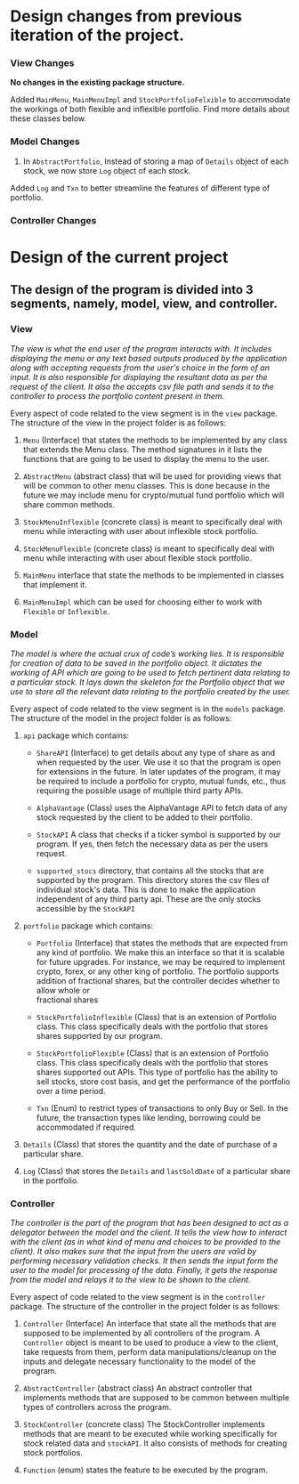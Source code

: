 # Design changes from previous iteration of the project. 

### View Changes
**No changes in the existing package structure.** 

Added `MainMenu`, `MainMenuImpl` and `StockPortfolioFelxible` to accommodate the workings of both
flexible and inflexible portfolio. Find more details about these classes below.


### Model Changes
1. In `AbstractPortfolio`, Instead of storing a map of `Details` object of each stock, we now store `Log` object of each stock. 

Added `Log` and `Txn` to better streamline the features of different type of portfolio.

### Controller Changes




# Design of the current project

## The design of the program is divided into 3 segments, namely, model, view, and controller.

### View
*The view is what the end user of the program interacts with.
It includes displaying the menu or any text based outputs produced by the application along with
accepting requests from the user's choice in the form of an input.
It is also responsible for displaying the resultant data as per the request of the client.
It also the accepts csv file path and sends it to the controller to process the portfolio
content present in them.*

Every aspect of code related to the view segment is in the `view` package.
The structure of the view in the project folder is as follows:

1. `Menu` (Interface) that states the methods to be implemented by any class that extends
   the Menu class. The method signatures in it lists the functions that are going to be used to
   display the menu to the user.

2. `AbstractMenu` (abstract class) that will be used for providing views that will be
   common to other menu classes. This is done because in the future we may include menu for
   crypto/mutual fund portfolio which will share common methods.

3. `StockMenuInflexible` (concrete class) is meant to specifically deal with menu while interacting with
   user about inflexible stock portfolio.

4. `StockMenuFlexible` (concrete class) is meant to specifically deal with menu while interacting with
   user about flexible stock portfolio.

5. `MainMenu` interface that state the methods to be implemented in classes that implement it.

6. `MainMenuImpl` which can be used for choosing either to work with `Flexible` or `Inflexible`.


### Model
*The model is where the actual crux of code’s working lies. It is responsible for creation of
data to be saved in the portfolio object. It dictates the working of API which are going to be
used to fetch pertinent data relating to a particular stock. It lays down the skeleton for the
Portfolio object that we use to store all the relevant data relating to the portfolio created
by the user.*

Every aspect of code related to the view segment is in the `models` package.
The structure of the model in the project folder is as follows:

1. `api` package which contains:
   - `ShareAPI` (Interface) to get details about any type of share as and when requested by the
     user. We use it so that the program is open for extensions in the future. In later updates
     of the program, it may be required to include a portfolio for crypto, mutual funds, etc.,
     thus requiring the possible usage of multiple third party APIs.

   - `AlphaVantage` (Class) uses the AlphaVantage API to fetch data of any stock requested by
     the client to be added to their portfolio.

   - `StockAPI` A class that checks if a ticker symbol is supported by our program.
     If yes, then fetch the necessary data as per the users request.

   - `supported_stocs` directory, that contains all the stocks that are supported by the program.
     This directory stores the csv files of individual stock's data. This is done to make the
     application independent of any third party api. These are the only stocks accessible by the `StockAPI`

2. `portfolio` package which contains:
   - `Portfolio` (Interface) that states the methods that are expected from any kind of portfolio.
     We make this an interface so that it is scalable for future upgrades. For instance, we may be
     required to implement crypto, forex, or any other king of portfolio. The portfolio supports 
     addition of fractional shares, but the controller decides whether to allow whole or  
     fractional shares

   - `StockPortfolioInflexible` (Class) that is an extension of Portfolio class. This class specifically
     deals with the portfolio that stores shares supported by our program. 

   - `StockPortfolioFlexible` (Class) that is an extension of Portfolio class. This class specifically
     deals with the portfolio that stores shares supported out APIs. This type of portfolio has the ability to sell stocks, store cost basis,
     and get the performance of the portfolio over a time period. 

   - `Txn` (Enum)  to restrict types of transactions to only Buy or Sell. In the future, the transaction types like
     lending, borrowing could be accommodated if required.

3. `Details` (Class) that stores the quantity and the date of purchase of a particular share.

4. `Log` (Class) that stores the `Details` and `lastSoldDate` of a particular share in the portfolio.

### Controller

*The controller is the part of the program that has been designed to act as a delegator
between the model and the client. It tells the view how to interact with the client (as in
what kind of menu and choices to be provided to the client). It also makes sure that the
input from the users are valid by performing necessary validation checks. It then sends the
input form the user to the model for processing of the data. Finally, it gets the response from the
model and relays it to the view to be shown to the client.*


Every aspect of code related to the view segment is in the `controller` package.
The structure of the controller in the project folder is as follows:

1. `Controller` (Interface) An interface that state all the methods that are supposed to be
   implemented by all controllers of the program. A `Controller` object is meant to be
   used to produce a view to the client, take requests from them, perform data manipulations/cleanup
   on the inputs and delegate necessary functionality to the model of the program.

2. `AbstractController` (abstract class) An abstract controller that implements methods that
   are supposed to be common between multiple types of controllers across the program.

3. `StockController` (concrete class) The StockController implements methods that are meant to
   be executed while working specifically for stock related data and `stockAPI`. It also consists of
   methods for creating stock portfolios.

4. `Function` (enum) states the feature to be executed by the program.



